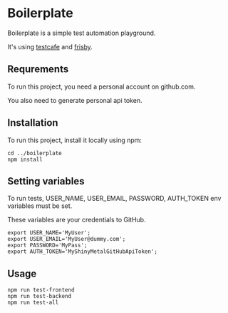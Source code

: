# Boilerplate

Boilerplate is a simple test automation playground.

It's using [testcafe](https://devexpress.github.io/testcafe/) and [frisby](https://github.com/vlucas/frisby).


## Requrements

To run this project, you need a personal account on github.com.

You also need to generate personal api token.

## Installation

To run this project, install it locally using npm:

```
cd ../boilerplate
npm install
```

## Setting variables
To run tests, USER_NAME, USER_EMAIL, PASSWORD, AUTH_TOKEN env variables must be set.

These variables are your credentials to GitHub.

```
export USER_NAME='MyUser';
export USER_EMAIL='MyUser@dummy.com';
export PASSWORD='MyPass';
export AUTH_TOKEN='MyShinyMetalGitHubApiToken';
```

## Usage

```
npm run test-frontend
npm run test-backend
npm run test-all
```

